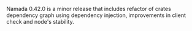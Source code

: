 Namada 0.42.0 is a minor release that includes refactor of crates dependency graph using dependency injection, improvements in client check and node's stability.

